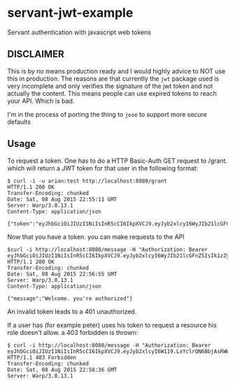 # servant-jwt-example
Servant authentication with javascript web tokens

## **DISCLAIMER**
This is by no means production ready and I would highly advice to NOT use this in production.
The reasons are that currently the `jwt` package used is very incomplete and only verifies the signature of the jwt token and not actually the content.   This means people can use expired tokens to reach your API. Which is bad.

I'm in the process of porting the thing to `jose`  to support more secure defaults

## Usage

To request a token.  One has to do a HTTP Basic-Auth GET request  to  /grant.   which will return a JWT token for that user in the following format:
```
$ curl -i -u arian:test http://localhost:8080/grant 
HTTP/1.1 200 OK
Transfer-Encoding: chunked
Date: Sat, 08 Aug 2015 22:55:11 GMT
Server: Warp/3.0.13.1
Content-Type: application/json

{"token":"eyJhbGciOiJIUzI1NiIsInR5cCI6IkpXVCJ9.eyJyb2xlcyI6WyJIb21lcGFnZSIsIk1zZyJdfQ.xHlad8XHhxLBZLXBL1irPXBoP8LQBOn3q8Ec7NS5hbk"}%
```

Now that you have a token. you can make requests to the API

```
$curl -i http://localhost:8080/message -H "Authorization: Bearer eyJhbGciOiJIUzI1NiIsInR5cCI6IkpXVCJ9.eyJyb2xlcyI6WyJIb21lcGFnZSIsIk1zZyJdfQ.xHlad8XHhxLBZLXBL1irPXBoP8LQBOn3q8Ec7NS5hbk"
HTTP/1.1 200 OK
Transfer-Encoding: chunked
Date: Sat, 08 Aug 2015 22:56:55 GMT
Server: Warp/3.0.13.1
Content-Type: application/json

{"message":"Welcome. you're authorized"}
```

An invalid token leads to a 401 unauthorized.

If a user has (for example peter) uses his token to request a resource his role doesn't allow. a 403 forbidden is thrown:

```
$ curl -i http://localhost:8080/message -H "Authorization: Bearer eyJhbGciOiJIUzI1NiIsInR5cCI6IkpXVCJ9.eyJyb2xlcyI6W119.LxYclrQN6BbjAsRWWbK4buwJwUsHCG9OFaYhkmXSu8w"          
HTTP/1.1 403 Forbidden                                                                                                                                               
Transfer-Encoding: chunked
Date: Sat, 08 Aug 2015 22:58:36 GMT
Server: Warp/3.0.13.1
```
